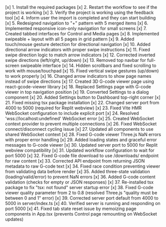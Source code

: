 [x] 1. Install the required packages
[x] 2. Restart the workflow to see if the project is working
[x] 3. Verify the project is working using the feedback tool
[x] 4. Inform user the import is completed and they can start building
[x] 5. Redesigned navigation to "+" pattern with 5 merged items
[x] 6. Implemented responsive icon-only navigation for small screens
[x] 7. Created tabbed interfaces for Control and Media pages
[x] 8. Implemented swipeable + layout with all 5 pages in grid pattern
[x] 9. Added touch/mouse gesture detection for directional navigation
[x] 10. Added directional arrow indicators with proper swipe instructions
[x] 11. Fixed swipe direction logic to match arrow indicators
[x] 12. Corrected inverted swipe directions (left/right, up/down)
[x] 13. Removed top navbar for full-screen swipeable interface
[x] 14. Hidden scrollbars and fixed scrolling to work with mouse/touchpad
[x] 15. Fixed vertical swipe gestures (up/down) to work properly
[x] 16. Changed arrow indicators to show page names instead of swipe directions
[x] 17. Created 3D G-code viewer page using react-gcode-viewer library
[x] 18. Replaced Settings page with G-code viewer in top navigation position
[x] 19. Converted Settings to a dialog component
[x] 20. Added Settings button to Dashboard top-right corner
[x] 21. Fixed missing tsx package installation
[x] 22. Changed server port from 4000 to 5000 (required for Replit webview)
[x] 23. Fixed Vite HMR WebSocket configuration to include explicit port
[x] 24. Resolved 'wss://localhost:undefined' WebSocket error
[x] 25. Created WebSocket context provider to prevent multiple connections
[x] 26. Fixed WebSocket connect/disconnect cycling issue
[x] 27. Updated all components to use shared WebSocket context
[x] 28. Fixed G-code viewer Three.js NaN errors with proper error handling
[x] 29. Added loading states and graceful error messages to G-code viewer
[x] 30. Updated server port to 5000 for Replit webview compatibility
[x] 31. Updated workflow configuration to wait for port 5000
[x] 32. Fixed G-code file download to use /downloads/ endpoint for raw content
[x] 33. Corrected API endpoint from returning JSON metadata to raw G-code text
[x] 34. Fixed race condition preventing viewer from validating data before render
[x] 35. Added three-state validation (loading/valid/error) to prevent NaN errors
[x] 36. Added G-code content validation (checks for empty or JSON responses)
[x] 37. Re-installed tsx package to fix "tsx: not found" server startup error
[x] 38. Fixed G-code viewer quality parameter from 2 to 0.8 (resolved Three.js "quality must be between 0 and 1" error)
[x] 39. Corrected server port default from 4000 to 5000 in server/index.ts
[x] 40. Verified server is running and responding on port 5000
[x] 41. Fixed tab state reset issue by memoizing page components in App.tsx (prevents Control page remounting on WebSocket updates)
